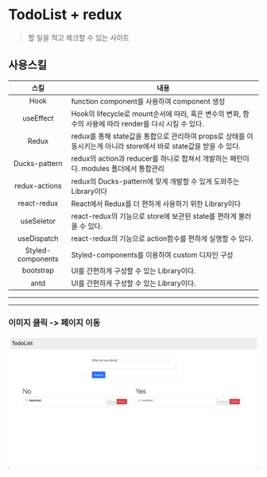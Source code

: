 # TodoList + redux

> 할 일을 적고 체크할 수 있는 사이트

## 사용스킬

|       스킬        | 내용                                                                                                               |
| :---------------: | ------------------------------------------------------------------------------------------------------------------ |
|       Hook        | function component를 사용하여 component 생성                                                                       |
|     useEffect     | Hook의 lifecycle로 mount순서에 따라, 혹은 변수의 변화, 함수의 사용에 따라 render를 다시 시킬 수 있다.              |
|       Redux       | redux를 통해 state값을 통합으로 관리하여 props로 상태를 이동시키는게 아니라 store에서 바로 state값을 받을 수 있다. |
|   Ducks-pattern   | redux의 action과 reducer를 하나로 합쳐서 개발하는 패턴이다. modules 폴더에서 통합관리                              |
|   redux-actions   | redux의 Ducks-pattern에 맞게 개발할 수 있게 도와주는 Library이다                                                   |
|    react-redux    | React에서 Redux를 더 편하게 사용하기 위한 Library이다                                                              |
|    useSeletor     | react-redux의 기능으로 store에 보관된 state를 편하게 불러올 수 있다.                                               |
|    useDispatch    | react-redux의 기능으로 action함수를 편하게 실행할 수 있다.                                                         |
| Styled-components | Styled-components를 이용하여 custom 디자인 구성                                                                    |
|     bootstrap     | UI를 간편하게 구성할 수 있는 Library이다.                                                                          |
|       antd        | UI를 간편하게 구성할 수 있는 Library이다.                                                                          |

---

---

### 이미지 클릭 -> 페이지 이동

[![garo](https://github.com/Ahn-GiHwan/TodoList_react_redux/blob/master/public/todo.png?raw=true)](https://t0d01ist.netlify.app/)
